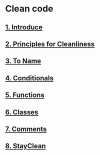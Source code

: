 # Clean code

## [1. Introduce](https://github.com/bao-nguyen3-ts/clean_code/tree/main/1.Introduce)

## [2. Principles for Cleanliness](https://github.com/bao-nguyen3-ts/clean_code/tree/main/2.Principles%20for%20Cleanliness)

## [3. To Name](https://github.com/bao-nguyen3-ts/clean_code/tree/main/3.ToName)

## [4. Conditionals](https://github.com/bao-nguyen3-ts/clean_code/tree/main/4.Conditionals)

## [5. Functions](https://github.com/bao-nguyen3-ts/clean_code/tree/main/5.Functions)

## [6. Classes](https://github.com/bao-nguyen3-ts/clean_code/tree/main/6.Classes)

## [7. Comments](https://github.com/bao-nguyen3-ts/clean_code/tree/main/7.Comments)

## [8. StayClean](https://github.com/bao-nguyen3-ts/clean_code/tree/main/8.StayClean)



